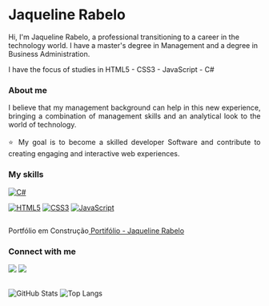 # Jaqueline Rabelo

Hi, I'm Jaqueline Rabelo, a professional transitioning to a career in the technology world. I have a master's degree in Management and a degree in Business Administration.

I have the focus of studies in HTML5 - CSS3 - JavaScript - C#

### About me

<p align="justify">I believe that my management background can help in this new experience, bringing a combination of management skills and an analytical look to the world of technology.
<br>
<br>
⭐ My goal is to become a skilled developer Software and contribute to creating engaging and interactive web experiences. 
</p>

### My skills
[![C#](https://img.shields.io/badge/C%23-000?style=for-the-badge&logo=csharp&logoColor=239120)](https://github.com/JaquelineRabelo/SEU_REPOSITORIO_AQUI)

[![HTML5](https://img.shields.io/badge/HTML-000?style=for-the-badge&logo=html5&logoColor=30A3DC)](https://github.com/JaquelineRabelo/html-css)
[![CSS3](https://img.shields.io/badge/CSS3-000?style=for-the-badge&logo=css3&logoColor=E94D5F)](https://github.com/JaquelineRabelo/html-css)
[![JavaScript](https://img.shields.io/badge/JavaScript-000?style=for-the-badge&logo=javascript&logoColor=30A3DC)](https://github.com/JaquelineRabelo/javascript)
</div>

##

Portfólio em Construção<a href="https://jaquelinerabelo.github.io/MeuPortfolio/" target="_blank"> Portifólio - Jaqueline Rabelo</a>

### Connect with me
<div> 
    <a href="https://www.linkedin.com/in/jaquelinerabelo/" target="_blank"><img src="https://img.shields.io/badge/-LinkedIn-%230077B5?style=for-the-badge&logo=linkedin&logoColor=white" target="_blank"></a>
    <a href = "mailto:jaqueline.raabelo@hotmail.com"><img src="https://img.shields.io/badge/-Gmail-%23333?style=for-the-badge&logo=gmail&logoColor=white" target="_blank"></a>
  
  
</div>

##
![GitHub Stats](https://github-readme-stats.vercel.app/api?username=JaquelineRabelo&theme=transparent&bg_color=000&border_color=30A3DC&show_icons=true&icon_color=30A3DC&title_color=E94D5F&text_color=FFF)
![Top Langs](https://github-readme-stats-git-masterrstaa-rickstaa.vercel.app/api/top-langs/?username=JaquelineRabelo&bg_color=000&border_color=30A3DC&title_color=E94D5F&text_color=FFF)


